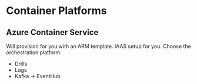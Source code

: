 # Container Platforms

## Azure Container Service

Will provision for you with an ARM template. IAAS setup for you. 
Choose the orchestration platform.

- Drills
- Logs
- Kafka -> EventHub
